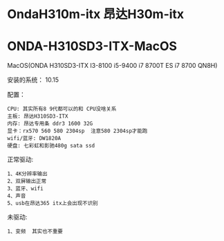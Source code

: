 # OndaH310m-itx 昂达H30m-itx

# ONDA-H310SD3-ITX-MacOS

MacOS(ONDA H310SD3-ITX I3-8100 i5-9400 i7 8700T ES i7 8700 QN8H)
  
安装的系统：  10.15

  
配置：  

    CPU: 其实所有8 9代都可以的和 CPU没啥关系
    主板: 昂达H310SD3-ITX  
    内存: 昂达专用条 ddr3 1600 32G
    显卡：rx570 560 580 2304sp  注意580 2304sp才能跑 
    wifi/蓝牙: DW1820A
    硬盘: 七彩虹和影驰480g sata ssd
    
正常驱动:  

    1、4K分辨率输出  
    2、双屏输出正常  
    3、蓝牙、wifi  
    4、声音  
    5、usb在昂达365 itx上会出现不识别

未驱动: 

    1、变频  其实也不重要
  
